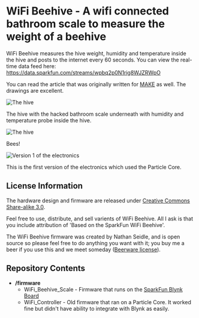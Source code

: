 WiFi Beehive - A wifi connected bathroom scale to measure the weight of a beehive
=======

WiFi Beehive measures the hive weight, humidity and temperature inside the hive and posts to the internet every 60 seconds. You can view the real-time data feed here: https://data.sparkfun.com/streams/wpbq2p0N1rig8WJZRWpO

You can read the article that was originally written for [MAKE](https://github.com/sparkfun/Beehive_WiFi) as well. The drawings are excellent.

![The hive](https://raw.githubusercontent.com/sparkfun/Beehive_WiFi/master/SFE_beehive-01.jpg)  

The hive with the hacked bathroom scale underneath with humidity and temperature probe inside the hive.

![The hive](https://raw.githubusercontent.com/sparkfun/Beehive_WiFi/master/SFE_beehive-11.jpg)  

Bees!

![Version 1 of the electronics](https://raw.githubusercontent.com/sparkfun/Beehive_WiFi/master/Hive-Electronics-v1.jpg)  

This is the first version of the electronics which used the Particle Core.

License Information
-------------------

The hardware design and firmware are released under [Creative Commons Share-alike 3.0](http://creativecommons.org/licenses/by-sa/3.0/).  

Feel free to use, distribute, and sell varients of WiFi Beehive. All I ask is that you include attribution of 'Based on the SparkFun WiFi Beehive'.

The WiFi Beehive firmware was created by Nathan Seidle, and is open source so please feel free to do anything you want with it; 
you buy me a beer if you use this and we meet someday ([Beerware license](http://en.wikipedia.org/wiki/Beerware)).

Repository Contents
-------------------
* **/firmware** 
	* WiFi_Beehive_Scale - Firmware that runs on the [SparkFun Blynk Board](https://www.sparkfun.com/products/13794)
	* WiFi_Controller - Old firmware that ran on a Particle Core. It worked fine but didn't have ability to integrate with Blynk as easily.

